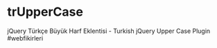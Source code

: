 trUpperCase
===========

jQuery Türkçe Büyük Harf Eklentisi - Turkish jQuery Upper Case Plugin #webfikirleri
